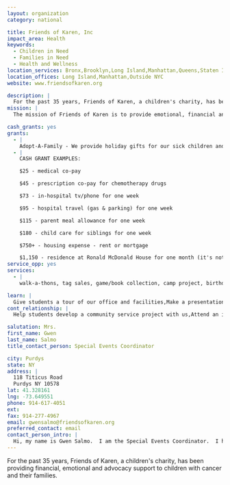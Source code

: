 ```yaml
---
layout: organization
category: national

title: Friends of Karen, Inc
impact_area: Health
keywords: 
  - Children in Need
  - Families in Need
  - Health and Wellness
location_services: Bronx,Brooklyn,Long Island,Manhattan,Queens,Staten Island,Greater New York,Outside NYC
location_offices: Long Island,Manhattan,Outside NYC
website: www.friendsofkaren.org

description: |
  For the past 35 years, Friends of Karen, a children's charity, has been providing financial, emotional and advocacy support to children with cancer and their families.
mission: |
  The mission of Friends of Karen is to provide emotional, financial and advocacy support to children with life-threatening illnesses and their families.

cash_grants: yes
grants: 
  - |
    Adopt-A-Family - We provide holiday gifts for our sick children and their siblings.  $100 per child. Back To School - We provide backpacks and school items for our sick children and their siblings. - $50 per child Thanksgiving Baskets - We provide food baskets and gift cards for turkeys for our families - $75 per family.  Last year we helped 522 critically ill children, 769 siblings and their families.
  - |
    CASH GRANT EXAMPLES:

    $25 - medical co-pay

    $45 - prescription co-pay for chemotherapy drugs

    $73 - in-hospital tv/phone for one week

    $95 - hospital travel (gas & parking) for one week

    $115 - parent meal allowance for one week

    $180 - child care for siblings for one week

    $750+ - housing expense - rent or mortgage

    $1,150 - residence at Ronald McDonald House for one month (it's not free!)
service_opp: yes
services: 
  - |
    walk-a-thons, tag sales, game/book collection, camp project, birthday gift drive, food market gift card drive, diaper drive,  hospital goody bags, dress down day, bar and bat mitzvah projects, car washes, coloring book drive.

learn: |
  Give students a tour of our office and facilities,Make a presentation about our organization,Speak over the phone about our work
cont_relationship: |
  Help students develop a community service project with us,Attend an in-school Check Award Assembly if we receive a grant,Help students tell local newspapers and media about their grant and/or project with us,Educate the school by leading a workshop,Collect pennies during the Penny Harvest next fall

salutation: Mrs.
first_name: Gwen
last_name: Salmo
title_contact_person: Special Events Coordinator

city: Purdys
state: NY
address: |
  118 Titicus Road  
  Purdys NY 10578
lat: 41.328161
lng: -73.649551
phone: 914-617-4051
ext: 
fax: 914-277-4967
email: gwensalmo@friendsofkaren.org
preferred_contact: email
contact_person_intro: |
  Hi, my name is Gwen Salmo.  I am the Special Events Coordinator.  I have been involved with Friends of Karen for the past 22 years, 4 years as a volunteer and 18 years working at Friends of Karen.  We help so many local children in the five boroughs of New York City and I would love to come and share their stories with you OR speak to you on the phone about the local children we help right in your own neighborhoods.   Friends of Karen has been getting Common Cents grants since 2004.  My favorite part of Common Cents is meeting and speaking to the children in the schools and letting them know all about the amazing work Friends of Karen does to make sure families stay afloat when their child is diagnosed with cancer. Last year we were fortunate to have 3 schools select Friends of Karen and give us a Penny Harvest Grant.  We used the grant money for our Family Support Program which helps families in many different ways from paying for the phone in the hospital, paying for sibling child care, paying rent/mortgage of family, paying for a family to stay in the Ronald McDonald house if their child is going to a NYC hospital, etc.  Please feel free to call me anytime to meet with your school and discuss many other ways we help to lighten the burden of families going through cancer with their child.  Please call me and let me know if you would like me to come to your school and talk to you about Friends of Karen and the children we help each and every day.
---
```

For the past 35 years, Friends of Karen, a children's charity, has been providing financial, emotional and advocacy support to children with cancer and their families.